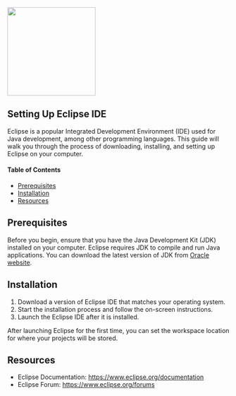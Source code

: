 <img src="https://github.com/largehappygroup/HW4-G3/assets/89805831/a5661c4f-4342-4a98-9b8c-9219e335096f" width="200"/>

## Setting Up Eclipse IDE

Eclipse is a popular Integrated Development Environment (IDE) used for Java development, among other programming languages. 
This guide will walk you through the process of downloading, installing, and setting up Eclipse on your computer.

#### Table of Contents
* [Prerequisites](#prerequisites)
* [Installation](#installation)
* [Resources](#resources)

## Prerequisites
Before you begin, ensure that you have the Java Development Kit (JDK) installed on your computer. 
Eclipse requires JDK to compile and run Java applications. You can download the latest version of JDK from [Oracle website](https://www.oracle.com/java/technologies/downloads).

## Installation
1. Download a version of Eclipse IDE that matches your operating system.
2. Start the installation process and follow the on-screen instructions.
3. Launch the Eclipse IDE after it is installed.

After launching Eclipse for the first time, you can set the workspace location for where your projects will be stored.

## Resources
- Eclipse Documentation: https://www.eclipse.org/documentation
- Eclipse Forum: https://www.eclipse.org/forums
